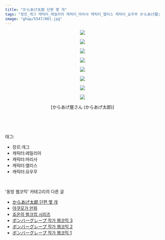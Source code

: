 ```yaml
---
title: "からあげ太郎 단편 몇 개"
tags: "장르_개그 캐릭터_레밀리아 캐릭터_마리사 캐릭터_앨리스 캐릭터_요우무 からあげ屋さん からあげ太郎 동방_웹코믹"
image: "ghap/5547/001.jpg"
---
```

<div class="article">
<p style="text-align: center; clear: none; float: none;"><img src="{{ site.nasurl }}/ghap/5547/001.jpg"/></p>
<p style="text-align: center; clear: none; float: none;"><img src="{{ site.nasurl }}/ghap/5547/002.jpg"/></p>
<p style="text-align: center; clear: none; float: none;"><img src="{{ site.nasurl }}/ghap/5547/003.jpg"/></p>
<p style="text-align: center; clear: none; float: none;"><img src="{{ site.nasurl }}/ghap/5547/004.jpg"/></p>
<p style="text-align: center; clear: none; float: none;"><img src="{{ site.nasurl }}/ghap/5547/005.jpg"/></p>
<p style="text-align: center; clear: none; float: none;"><img src="{{ site.nasurl }}/ghap/5547/006.jpg"/></p>
<p style="text-align: center; clear: none; float: none;"><img src="{{ site.nasurl }}/ghap/5547/007.jpg"/></p>
<p style="text-align: center; clear: none; float: none;"><img src="{{ site.nasurl }}/ghap/5547/008.jpg"/></p>
<p style="text-align: center; clear: none; float: none;"> [からあげ屋さん (からあげ太郎)] </p>
<p><br/></p>
</div><br/>
<div class="tagTrail">
<p>태그: </p>
<ul>
<li>장르:개그</li>
<li>캐릭터:레밀리아</li>
<li>캐릭터:마리사</li>
<li>캐릭터:앨리스</li>
<li>캐릭터:요우무</li>
</ul>
</div><br/>
<div class="another">
<p>'동방 웹코믹' 카테고리의 다른 글</p>
<ul>
<li><a href="/2019-01-10-ghap_5547">からあげ太郎 단편 몇 개</a></li>
<li><a href="/2019-01-08-ghap_5540">야쿠모가 만화</a></li>
<li><a href="/2019-01-08-ghap_5539">죠온의 벌크업 시리즈</a></li>
<li><a href="/2019-01-07-ghap_5538">ボンバーグレープ 작가 웹코믹 3</a></li>
<li><a href="/2019-01-07-ghap_5537">ボンバーグレープ 작가 웹코믹 2</a></li>
<li><a href="/2019-01-07-ghap_5536">ボンバーグレープ 작가 웹코믹 1</a></li>
</ul>
</div><br/>
